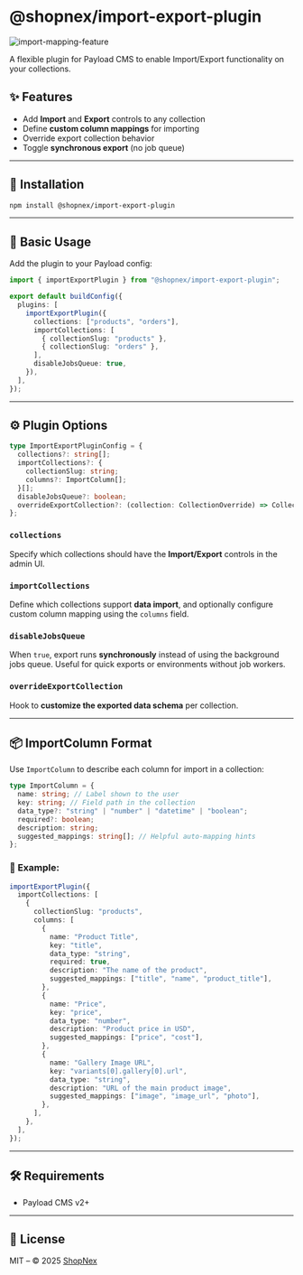 # @shopnex/import-export-plugin

![import-mapping-feature](https://github.com/user-attachments/assets/656c315b-979e-484b-ae36-ea122e500792)

A flexible plugin for Payload CMS to enable Import/Export functionality on your collections.

## ✨ Features

- Add **Import** and **Export** controls to any collection
- Define **custom column mappings** for importing
- Override export collection behavior
- Toggle **synchronous export** (no job queue)

---

## 🔧 Installation

```bash
npm install @shopnex/import-export-plugin
```

---

## 🚀 Basic Usage

Add the plugin to your Payload config:

```ts
import { importExportPlugin } from "@shopnex/import-export-plugin";

export default buildConfig({
  plugins: [
    importExportPlugin({
      collections: ["products", "orders"],
      importCollections: [
        { collectionSlug: "products" },
        { collectionSlug: "orders" },
      ],
      disableJobsQueue: true,
    }),
  ],
});
```

---

## ⚙️ Plugin Options

```ts
type ImportExportPluginConfig = {
  collections?: string[];
  importCollections?: {
    collectionSlug: string;
    columns?: ImportColumn[];
  }[];
  disableJobsQueue?: boolean;
  overrideExportCollection?: (collection: CollectionOverride) => CollectionOverride;
};
```

### `collections`

Specify which collections should have the **Import/Export** controls in the admin UI.

### `importCollections`

Define which collections support **data import**, and optionally configure custom column mapping using the `columns` field.

### `disableJobsQueue`

When `true`, export runs **synchronously** instead of using the background jobs queue. Useful for quick exports or environments without job workers.

### `overrideExportCollection`

Hook to **customize the exported data schema** per collection.

---

## 📦 ImportColumn Format

Use `ImportColumn` to describe each column for import in a collection:

```ts
type ImportColumn = {
  name: string; // Label shown to the user
  key: string; // Field path in the collection
  data_type?: "string" | "number" | "datetime" | "boolean";
  required?: boolean;
  description: string;
  suggested_mappings: string[]; // Helpful auto-mapping hints
};
```

### 🧪 Example:

```ts
importExportPlugin({
  importCollections: [
    {
      collectionSlug: "products",
      columns: [
        {
          name: "Product Title",
          key: "title",
          data_type: "string",
          required: true,
          description: "The name of the product",
          suggested_mappings: ["title", "name", "product_title"],
        },
        {
          name: "Price",
          key: "price",
          data_type: "number",
          description: "Product price in USD",
          suggested_mappings: ["price", "cost"],
        },
        {
          name: "Gallery Image URL",
          key: "variants[0].gallery[0].url",
          data_type: "string",
          description: "URL of the main product image",
          suggested_mappings: ["image", "image_url", "photo"],
        },
      ],
    },
  ],
});
```

---

## 🛠 Requirements

- Payload CMS v2+

---

## 📃 License

MIT – © 2025 [ShopNex](https://github.com/shopnex)
